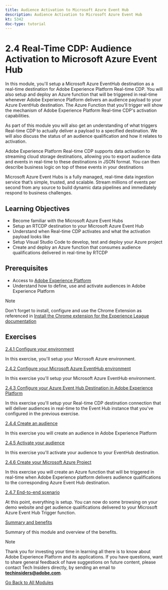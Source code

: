 ```yaml
---
title: Audience Activation to Microsoft Azure Event Hub
description: Audience Activation to Microsoft Azure Event Hub
kt: 5342
doc-type: tutorial
---
```

# 2.4 Real-Time CDP: Audience Activation to Microsoft Azure Event Hub

In this module, you'll setup a Microsoft Azure EventHub destination as a real-time destination for Adobe Experience Platform Real-time CDP. You will also setup and deploy an Azure function that will be triggered in real-time whenever Adobe Experience Platform delivers an audience payload to your Azure EventHub destination. The Azure Function that you'll trigger will show the mechanism of Adobe Experience Platform Real-time CDP's activation capabilities.

As part of this module you will also get an understanding of what triggers Real-time CDP to actually deliver a payload to a specified destination. We will also discuss the status of an audience qualification and how it relates to activation.

Adobe Experience Platform Real-time CDP supports data activation to streaming cloud storage destinations, allowing you to export audience data and events in real-time to these destinations in JSON format. You can then describe business logic on top of these events in your destinations

Microsoft Azure Event Hubs is a fully managed, real-time data ingestion service that’s simple, trusted, and scalable. Stream millions of events per second from any source to build dynamic data pipelines and immediately respond to business challenges.

## Learning Objectives

- Become familiar with the Microsoft Azure Event Hubs
- Setup an RTCDP destination to your Microsoft Azure Event Hub
- Understand when Real-time CDP activates and what the activation payload looks like
- Setup Visual Studio Code to develop, test and deploy your Azure project
- Create and deploy an Azure function that consumes audience qualifications delivered in real-time by RTCDP

## Prerequisites

- Access to [Adobe Experience Platform](https://experience.adobe.com/platform)
- Understand how to define, use and activate audiences in Adobe Experience Platform

>[!NOTE]
>
>Don't forget to install, configure and use the Chrome Extension as referenced in [Install the Chrome extension for the Experience League documentation](../../gettingstarted/gettingstarted/ex1.md)

## Exercises

[2.4.1 Configure your environment](./ex1.md)

In this exercise, you'll setup your Microsoft Azure environment.

[2.4.2 Configure your Microsoft Azure EventHub environment](./ex2.md)

In this exercise you'll setup your Microsoft Azure EventHub environment.

[2.4.3 Configure your Azure Event Hub Destination in Adobe Experience Platform](./ex3.md)

In this exercise you'll setup your Real-time CDP destination connection that will deliver audiences in real-time to the Event Hub instance that you've configured in the previous exercise.

[2.4.4 Create an audience](./ex4.md)

In this exercise you will create an audience in Adobe Experience Platform

[2.4.5 Activate your audience](./ex5.md)

In this exercise you'll activate your audience to your  EventHub destination.

[2.4.6 Create your Microsoft Azure Project](./ex6.md)

In this exercise you will create an Azure function that will be triggered in real-time when Adobe Experience platform delivers audience qualifications to the corresponding Azure Event Hub destination.

[2.4.7 End-to-end scenario](./ex7.md)

At this point, everything is setup. You can now do some browsing on your demo website and get audience qualifications delivered to your Microsoft Azure Event Hub Trigger function.  

[Summary and benefits](./summary.md)

Summary of this module and overview of the benefits.

>[!NOTE]
>
>Thank you for investing your time in learning all there is to know about Adobe Experience Platform and its applications. If you have questions, want to share general feedback of have suggestions on future content, please contact Tech Insiders directly, by sending an email to **techinsiders@adobe.com**.

[Go Back to All Modules](../../../overview.md)
